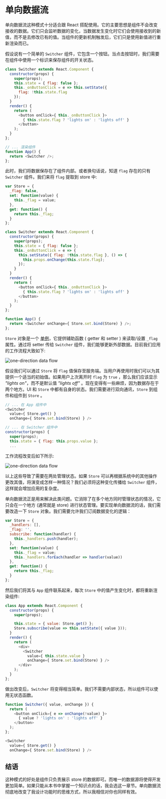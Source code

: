 # 单向数据流

单向数据流这种模式十分适合跟 React 搭配使用。它的主要思想是组件不会改变接收的数据。它们只会监听数据的变化，当数据发生变化时它们会使用接收到的新值，而不是去修改已有的值。当组件的更新机制触发后，它们只是使用新值进行重新渲染而已。

假设说有一个简单的 `Switcher` 组件，它包含一个按钮。当点击按钮时，我们需要在组件中使用一个标识来保存组件的开关状态。

```js
class Switcher extends React.Component {
  constructor(props) {
    super(props);
    this.state = { flag: false };
    this._onButtonClick = e => this.setState({
      flag: !this.state.flag
    });
  }
  render() {
    return (
      <button onClick={ this._onButtonClick }>
        { this.state.flag ? 'lights on' : 'lights off' }
      </button>
    );
  }
};

// ... 渲染组件
function App() {
  return <Switcher />;
};
```

此时，我们将数据保存在了组件内部。或者换句话说，知道 `flag` 存在的只有 `Switcher` 组件。我们来将 `flag` 提取到 store 中:

```js
var Store = {
  _flag: false,
  set: function(value) {
    this._flag = value;
  },
  get: function() {
    return this._flag;
  }
};

class Switcher extends React.Component {
  constructor(props) {
    super(props);
    this.state = { flag: false };
    this._onButtonClick = e => {
      this.setState({ flag: !this.state.flag }, () => {
        this.props.onChange(this.state.flag);
      });
    }
  }
  render() {
    return (
      <button onClick={ this._onButtonClick }>
        { this.state.flag ? 'lights on' : 'lights off' }
      </button>
    );
  }
};

function App() {
  return <Switcher onChange={ Store.set.bind(Store) } />;
};
```

`Store` 对象是一个 [单例](https://addyosmani.com/resources/essentialjsdesignpatterns/book/#singletonpatternjavascript)，它提供辅助函数 ( getter 和 setter ) 来读取/设置 `_flag` 属性。通过将 setter 传给 `Switcher` 组件，我们能够更新外部数据。目前我们应用的工作流程大致如下:

![one-direction data flow](./one-direction-1.jpg)

假设我们可以通过 `Store` 将 `flag` 值保存至服务端。当用户再使用时我们可以为其提供一个适当的初始值。如果用户上次离开时 `flag` 为 `true` ，那么我们应该显示 *"lights on"*，而不是默认值 *"lights off"* 。现在变得有一些麻烦，因为数据存在于两个地方。UI 和 `Store` 中都有自身的状态。我们需要进行双向通讯，`Store` 到组件和组件到 `Store` 。

```js
// ... 在 App 组件中
<Switcher
  value={ Store.get() }
  onChange={ Store.set.bind(Store) } />

// ... 在 Switcher 组件中
constructor(props) {
  super(props);
  this.state = { flag: this.props.value };
  ...
```

工作流程改变后如下所示:

![one-direction data flow](./one-direction-2.jpg)

以上这些导致了需要在两处管理状态。如果 `Store` 可以再根据系统中的其他操作更改其值，将演变成怎样一种情况？我们必须将这种变化传播给 `Switcher` 组件，这样就会增加应用的复杂度。

单向数据流正是用来解决此类问题。它消除了在多个地方同时管理状态的情况，它只会在一个地方 (通常就是 store) 进行状态管理。要实现单向数据流的话，我们需要改造一下 `Store` 对象。我们需要允许我们订阅数据变化的逻辑：

<span class="new-page"></span>

```js
var Store = {
  _handlers: [],
  _flag: '',
  subscribe: function(handler) {
    this._handlers.push(handler);
  },
  set: function(value) {
    this._flag = value;
    this._handlers.forEach(handler => handler(value))
  },
  get: function() {
    return this._flag;
  }
};
```

然后我们将其与 `App` 组件联系起来，每次 `Store` 中的值产生变化时，都将重新渲染组件:

```js
class App extends React.Component {
  constructor(props) {
    super(props);

    this.state = { value: Store.get() };
    Store.subscribe(value => this.setState({ value }));
  }
  render() {
    return (
      <div>
        <Switcher
          value={ this.state.value }
          onChange={ Store.set.bind(Store) } />
      </div>
    );
  }
};
```

做出改变后，`Switcher` 将变得相当简单。我们不需要内部状态，所以组件可以使用无状态函数。

```js
function Switcher({ value, onChange }) {
  return (
    <button onClick={ e => onChange(!value) }>
      { value ? 'lights on' : 'lights off' }
    </button>
  );
};

<Switcher
  value={ Store.get() }
  onChange={ Store.set.bind(Store) } />
```

## 结语

这种模式的好处是组件只负责展示 store 的数据即可。而唯一的数据源将使得开发更加简单。如果只能从本书中掌握一个知识点的话，我会选这一章节。单向数据流彻底地改变了我设计功能时的思维方式，所以我相信对你也同样有效。
